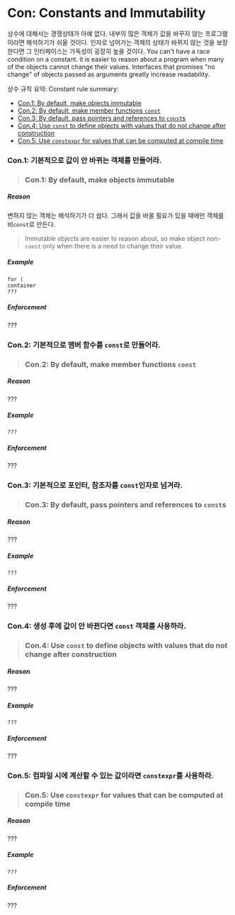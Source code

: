 # <a name="S-const"></a> Con: Constants and Immutability

상수에 대해서는 경쟁상태가 아예 없다.
내부의 많은 객체가 값을 바꾸지 않는 프로그램이라면 해석하기가 쉬울 것이다.
인자로 넘어가는 객체의 상태가 바뀌지 않는 것을 보장한다면 그 인터페이스는 가독성이 굉장히 높을 것이다.
You can't have a race condition on a constant.
it is easier to reason about a program when many of the objects cannot change their values.
Interfaces that promises "no change" of objects passed as arguments greatly increase readability.

상수 규칙 요약:
Constant rule summary:

* [Con.1: By default, make objects immutable](#Rconst-immutable)
* [Con.2: By default, make member functions `const`](#Rconst-fct)
* [Con.3: By default, pass pointers and references to `const`s](#Rconst-ref)
* [Con.4: Use `const` to define objects with values that do not change after construction](#Rconst-const)
* [Con.5: Use `constexpr` for values that can be computed at compile time](#Rconst-constexpr)

### <a name="Rconst-immutable"></a> Con.1: 기본적으로 값이 안 바뀌는 객체를 만들어라.
>### <a name="Rconst-immutable"></a> Con.1: By default, make objects immutable

##### Reason

변하지 않는 객체는 해석하기가 더 쉽다. 그래서 값을 바꿀 필요가 있을 때에만 객체를 비`const`로 만든다.
>Immutable objects are easier to reason about, so make object non-`const` only when there is a need to change their value.

##### Example

    for (
    container
    ???

##### Enforcement

???

### <a name="Rconst-fct"></a> Con.2: 기본적으로 맴버 함수를 `const`로 만들어라.
>### <a name="Rconst-fct"></a> Con.2: By default, make member functions `const`

##### Reason

 ???

##### Example

    ???

##### Enforcement

???

### <a name="Rconst-ref"></a> Con.3: 기본적으로 포인터, 참조자를 `const`인자로 넘겨라.
>### <a name="Rconst-ref"></a> Con.3: By default, pass pointers and references to `const`s

##### Reason

 ???

##### Example

    ???

##### Enforcement

???

### <a name="Rconst-const"></a> Con.4: 생성 후에 값이 안 바뀐다면 `const` 객체를 사용하라.
>### <a name="Rconst-const"></a> Con.4: Use `const` to define objects with values that do not change after construction

##### Reason

 ???

##### Example

    ???

##### Enforcement

???

### <a name="Rconst-constexpr"></a> Con.5: 컴파일 시에 계산할 수 있는 값이라면 `constexpr`를 사용하라.
>### <a name="Rconst-constexpr"></a> Con.5: Use `constexpr` for values that can be computed at compile time

##### Reason

 ???

##### Example

    ???

##### Enforcement

???
